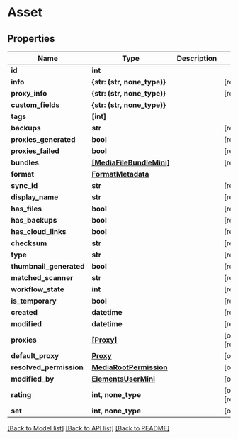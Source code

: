 # Asset


## Properties
Name | Type | Description | Notes
------------ | ------------- | ------------- | -------------
**id** | **int** |  | 
**info** | **{str: (str, none_type)}** |  | [readonly] 
**proxy_info** | **{str: (str, none_type)}** |  | [readonly] 
**custom_fields** | **{str: (str, none_type)}** |  | 
**tags** | **[int]** |  | 
**backups** | **str** |  | [readonly] 
**proxies_generated** | **bool** |  | [readonly] 
**proxies_failed** | **bool** |  | [readonly] 
**bundles** | [**[MediaFileBundleMini]**](MediaFileBundleMini.md) |  | [readonly] 
**format** | [**FormatMetadata**](FormatMetadata.md) |  | 
**sync_id** | **str** |  | [readonly] 
**display_name** | **str** |  | [readonly] 
**has_files** | **bool** |  | [readonly] 
**has_backups** | **bool** |  | [readonly] 
**has_cloud_links** | **bool** |  | [readonly] 
**checksum** | **str** |  | [readonly] 
**type** | **str** |  | [readonly] 
**thumbnail_generated** | **bool** |  | [readonly] 
**matched_scanner** | **str** |  | [readonly] 
**workflow_state** | **int** |  | [readonly] 
**is_temporary** | **bool** |  | [readonly] 
**created** | **datetime** |  | [readonly] 
**modified** | **datetime** |  | [readonly] 
**proxies** | [**[Proxy]**](Proxy.md) |  | [optional] [readonly] 
**default_proxy** | [**Proxy**](Proxy.md) |  | [optional] 
**resolved_permission** | [**MediaRootPermission**](MediaRootPermission.md) |  | [optional] 
**modified_by** | [**ElementsUserMini**](ElementsUserMini.md) |  | [optional] 
**rating** | **int, none_type** |  | [optional] [readonly] 
**set** | **int, none_type** |  | [optional] 

[[Back to Model list]](../#documentation-for-models) [[Back to API list]](../#documentation-for-api-endpoints) [[Back to README]](../)


